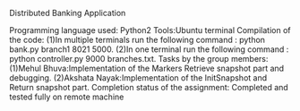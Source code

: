  Distributed Banking Application 

Programming language used: Python2
Tools:Ubuntu terminal
Compilation of the code:
	(1)In  multiple terminals run the following command :
     	python bank.py branch1 8021 5000.
	(2)In one terminal run the following command :
    	 python controller.py 9000 branches.txt.
Tasks by the group members:
	(1)Mehul Bhuva:Implementation of the Markers  Retrieve snapshot part and debugging.
	(2)Akshata Nayak:Implementation of the InitSnapshot and Return snapshot part.
Completion status of the assignment: Completed and tested fully on remote machine

